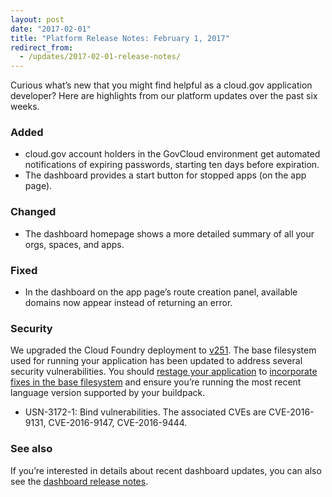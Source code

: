 ```yaml
---
layout: post
date: "2017-02-01"
title: "Platform Release Notes: February 1, 2017"
redirect_from:
  - /updates/2017-02-01-release-notes/
---
```


Curious what’s new that you might find helpful as a cloud.gov application developer? Here are highlights from our platform updates over the past six weeks.
<!--more-->

### Added
- cloud.gov account holders in the GovCloud environment get automated notifications of expiring passwords, starting ten days before expiration.
- The dashboard provides a start button for stopped apps (on the app page).

### Changed
- The dashboard homepage shows a more detailed summary of all your orgs, spaces, and apps.

### Fixed
- In the dashboard on the app page’s route creation panel, available domains now appear instead of returning an error.

### Security
We upgraded the Cloud Foundry deployment to [v251](https://github.com/cloudfoundry/cf-release/releases/tag/v251). The base filesystem used for running your application has been updated to address several security vulnerabilities. You should [restage your application](http://cli.cloudfoundry.org/en-US/cf/restage.html) to [incorporate fixes in the base filesystem](https://docs.cloudfoundry.org/devguide/deploy-apps/stacks.html#cli-commands) and ensure you’re running the most recent language version supported by your buildpack.

- USN-3172-1: Bind vulnerabilities. The associated CVEs are CVE-2016-9131,  CVE-2016-9147,  CVE-2016-9444.

### See also

If you’re interested in details about recent dashboard updates, you can also see the [dashboard release notes](https://github.com/18F/cg-dashboard/releases).
